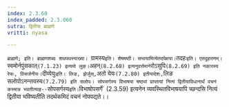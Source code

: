 ```yaml
---
index: 2.3.60
index_padded: 2.3.060
sutra: द्वितीया ब्राह्मणे
vritti: nyasa

---
```

`ब्राह्मणे; इति। ब्राह्मणशब्दः शथपथस्याख्या। `ग्रामस्य` इति। शेषषष्ठी। सभायामित्येतदपेक्षया। `तदहः` इति। एतदुहारणम्। `स्वमोर्नपुंसकात्` (7.1.23) इत्यमो लुक्। `अहन्` (8.2.68) इत्यनुवर्त्तमाने `रोऽसुपि` (8.2.69) इति नकारस्य रेफः, विसर्जनीयः। `दीव्येयुः` इति। लिङ, झेर्जुस्, `अतो येयः` (7.2.80) इतीयादेशः, `लिङ सलोपोऽनन्त्तयस्य` (7.2.79) इति सलोपः। सोपसर्गस्य विभाषया षष्ठ्यां प्राप्तायां नित्यं द्वितीयाविधानार्थं वचनं कस्मान्न भवतीत्याह-- `सोपसर्गस्य` इति। `विभाषोपसर्गे` (2.3.59) इत्यनेन व्यवस्थितविभाषयापि च्छन्दसि नित्यं द्वितीया भविष्यतीति तदर्थकमिदं वचनं नोपपद्यते।।